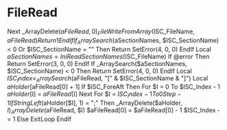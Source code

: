 # FileRead
Next    _ArrayDelete($aFileRead, 0)    _FileWriteFromArray($ISC_FileName, $aFileRead)    Return 1   EndIf   If _ArraySearch($aSectionNames, $ISC_SectionName) &lt; 0 Or $ISC_SectionName = "" Then    Return SetError(4, 0, 0)   EndIf   Local $aSectionNames = IniReadSectionNames($ISC_FileName)   If @error Then    Return SetError(3, 0, 0)   EndIf   If _ArraySearch($aSectionNames, $ISC_SectionName) &lt; 0 Then    Return SetError(4, 0, 0)   EndIf   Local $ISC_Index = _ArraySearch($aFileRead, "[" &amp; $ISC_SectionName &amp; "]")   Local $aHolder[$aFileRead[0] + 1]   If $ISC_ForeAft Then    For $I = 0 To $ISC_Index - 1     $aHolder[$I] = $aFileRead[$I]    Next    For $I = $ISC_Index - 1 To 0 Step -1     If StringLeft($aHolder[$I], 1) = ";" Then      _ArrayDelete($aHolder, $I)      _ArrayDelete($aFileRead, $I)      $aFileRead[0] = $aFileRead[0] - 1      $ISC_Index -= 1     Else      ExitLoop     EndIf
